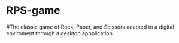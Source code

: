 # RPS-game

#The classic game of Rock, Paper, and Scissors adapted to a digital enviroment through a desktop appplication. 

